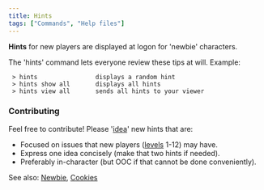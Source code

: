 ```yaml
---
title: Hints
tags: ["Commands", "Help files"]
---
```

**Hints** for new players are displayed at logon for 'newbie'
characters.

The 'hints' command lets everyone review these tips at will. Example:

` > hints                displays a random hint`
` > hints show all       displays all hints`
` > hints view all       sends all hints to your viewer`

### Contributing

Feel free to contribute! Please '[idea](idea "wikilink")' new hints that
are:

- Focused on issues that new players ([levels](level "wikilink") 1-12)
  may have.
- Express one idea concisely (make that two hints if needed).
- Preferably in-character (but OOC if that cannot be done conveniently).

See also: [Newbie](Newbie "wikilink"), [Cookies](Cookies "wikilink")
 